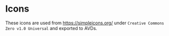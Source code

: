 Icons
=====

These icons are used from https://simpleicons.org/ under `Creative Commons Zero v1.0 Universal` 
and exported to AVDs.
